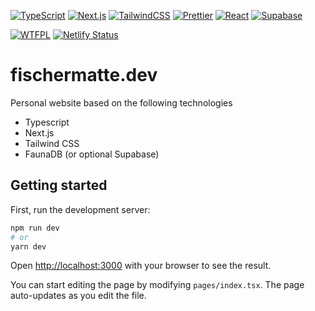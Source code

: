 [![TypeScript](https://img.shields.io/badge/typescript%20-%23007ACC.svg?&style=for-the-badge&logo=typescript&logoColor=white)](https://www.typescriptlang.org/)
[![Next.js](https://img.shields.io/badge/nextjs-135279.svg?&style=for-the-badge&logo=next.js&logoColor=white)](https://github.com/vercel/next.js/)
[![TailwindCSS](https://img.shields.io/badge/tailwindcss%20-%2338B2AC.svg?&style=for-the-badge&logo=tailwind-css&logoColor=38bdf8&color=000000)](https://github.com/tailwindlabs/tailwindcss)
[![Prettier](https://img.shields.io/badge/prettier-1a2b34.svg?&style=for-the-badge&logo=prettier&logoColor=white)](https://github.com/prettier/prettier)
[![React](https://img.shields.io/badge/react%20-%2320232a.svg?&style=for-the-badge&logo=react&logoColor=%2361DAFB)](https://github.com/facebook/react)
[![Supabase](https://img.shields.io/badge/supabase%20-%2320232a.svg?&style=for-the-badge&logo=supabase&logoColor=%10b981)](https://github.com/supabase/supabase)

[![WTFPL](https://img.shields.io/badge/license-WTFPL-green.svg)](http://www.wtfpl.net/txt/copying)
[![Netlify Status](https://api.netlify.com/api/v1/badges/60746c83-4fed-435e-8529-ccf46bef6bae/deploy-status)](https://app.netlify.com/sites/fischermatte/deploys)

# fischermatte.dev

Personal website based on the following technologies

- Typescript
- Next.js
- Tailwind CSS
- FaunaDB (or optional Supabase)

## Getting started

First, run the development server:

```bash
npm run dev
# or
yarn dev
```

Open [http://localhost:3000](http://localhost:3000) with your browser to see the result.

You can start editing the page by modifying `pages/index.tsx`. The page auto-updates as you edit the file.
